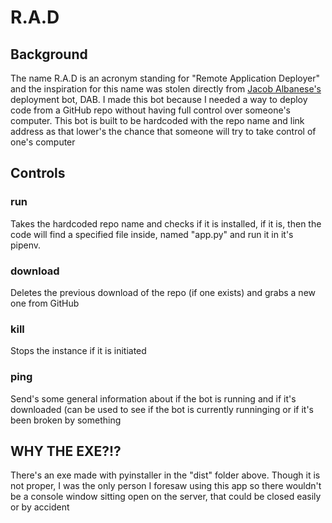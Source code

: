 # R.A.D

## Background
The name R.A.D is an acronym standing for "Remote Application Deployer" and the inspiration for this name was stolen directly from [Jacob Albanese's](https://github.com/Jalbanese1441)
deployment bot, DAB. I made this bot because I needed a way to deploy code from a GitHub repo without having full control over someone's computer. This bot is built to be hardcoded with the repo name and link address as that lower's the chance that someone will try to take control of one's computer

## Controls
### run
Takes the hardcoded repo name and checks if it is installed, if it is, then the code will find a specified file inside, named "app.py" and run it in it's pipenv.
### download 
Deletes the previous download of the repo (if one exists) and grabs a new one from GitHub
### kill
Stops the instance if it is initiated
### ping
Send's some general information about if the bot is running and if it's downloaded (can be used to see if the bot is currently runninging or if it's been broken by something

## WHY THE EXE?!?
There's an exe made with pyinstaller in the "dist" folder above. Though it is not proper, I was the only person I foresaw using this app so there wouldn't be a console window sitting open on the server, that could be closed easily or by accident
